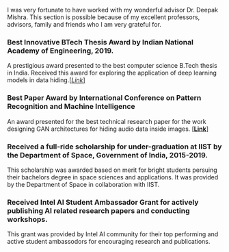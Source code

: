 I was very fortunate to have worked with my wonderful advisor Dr. Deepak Mishra. This section is possible because of my excellent professors, advisors, family and friends who I am very grateful for. 

### Best Innovative BTech Thesis Award by Indian National Academy of Engineering, 2019.
A prestigious award presented to the best computer science B.Tech thesis in India. Received this award for exploring the application of deep learning models in data hiding.[[*Link*]](https://www.inae.in/recipients-of-innovative-student-projects-award/)

### Best Paper Award by International Conference on Pattern Recognition and Machine Intelligence
An award presented for the best technical research paper for the work designing GAN architectures for hiding audio data inside images. [[**Link**]](https://www.iist.ac.in/departments/avionics-awards)

### Received a full-ride scholarship for under-graduation at IIST by the Department of Space, Government of India, 2015-2019.
This scholarship was awarded based on merit for bright students persuing their bachelors degree in space sciences and applications. It was provided by the Department of Space in collaboration with IIST.

### Received Intel AI Student Ambassador Grant for actively publishing AI related research papers and conducting workshops.
This grant was provided by Intel AI community for their top performing and active student ambassodors for encouraging research and publications. 
